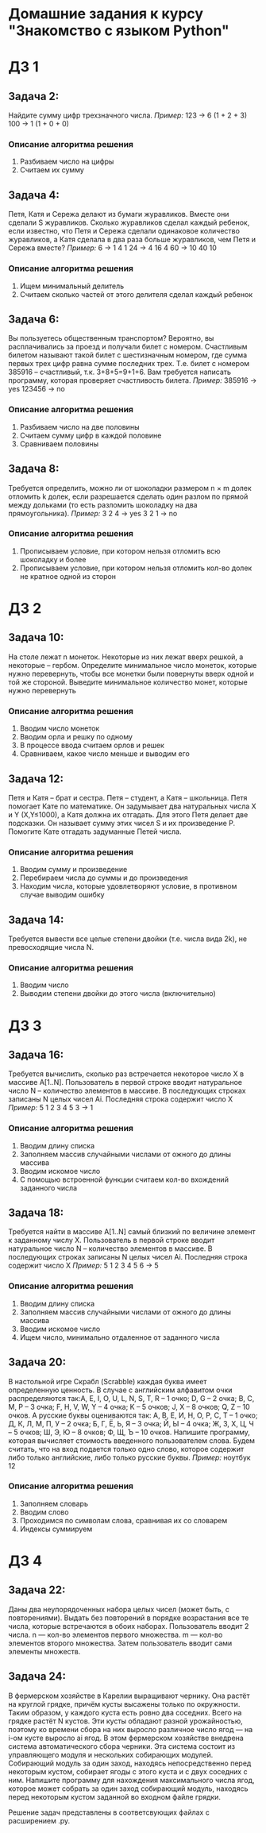 # Домашние задания к курсу "Знакомство с языком Python"
# ДЗ 1
## Задача 2: 
Найдите сумму цифр трехзначного числа.
*Пример:*
123 -> 6 (1 + 2 + 3)
100 -> 1 (1 + 0 + 0)

### Описание алгоритма решения
1. Разбиваем число на цифры
2. Считаем их сумму

## Задача 4: 
Петя, Катя и Сережа делают из бумаги журавликов. Вместе они сделали S журавликов. Сколько журавликов сделал каждый ребенок, если известно, что Петя и Сережа сделали одинаковое количество журавликов, а Катя сделала в два раза больше журавликов, чем Петя и Сережа вместе?
*Пример:*
6 -> 1  4  1
24 -> 4  16  4
60 -> 10  40  10

### Описание алгоритма решения
1. Ищем минимальный делитель
2. Считаем сколько частей от этого делителя сделал каждый ребенок

## Задача 6: 
Вы пользуетесь общественным транспортом? Вероятно, вы расплачивались за проезд и получали билет с номером. Счастливым билетом называют такой билет с шестизначным номером, где сумма первых трех цифр равна сумме последних трех. Т.е. билет с номером 385916 – счастливый, т.к. 3+8+5=9+1+6. Вам требуется написать программу, которая проверяет счастливость билета.
*Пример:*
385916 -> yes
123456 -> no

### Описание алгоритма решения
1. Разбиваем число на две половины
2. Считаем сумму цифр в каждой половине
3. Сравниваем половины

## Задача 8: 
Требуется определить, можно ли от шоколадки размером n × m долек отломить k долек, если разрешается сделать один разлом по прямой между дольками (то есть разломить шоколадку на два прямоугольника).
*Пример:*
3 2 4 -> yes
3 2 1 -> no

### Описание алгоритма решения
1. Прописываем условие, при котором нельзя отломить всю шоколадку и более
2. Прописываем условие, при котором нельзя отломить кол-во долек не кратное одной из сторон

# ДЗ 2

## Задача 10: 
На столе лежат n монеток. Некоторые из них лежат вверх решкой, а некоторые – гербом. Определите минимальное число монеток, которые нужно перевернуть, чтобы все монетки были повернуты вверх одной и той же стороной. Выведите минимальное количество монет, которые нужно перевернуть

### Описание алгоритма решения
1. Вводим число монеток
2. Вводим орла и решку по одному
3. В процессе ввода считаем орлов и решек
4. Сравниваем, какое число меньше и выводим его

## Задача 12: 
Петя и Катя – брат и сестра. Петя – студент, а Катя – школьница. Петя помогает Кате по математике. Он задумывает два натуральных числа X и Y (X,Y≤1000), а Катя должна их отгадать. Для этого Петя делает две подсказки. Он называет сумму этих чисел S и их произведение P. Помогите Кате отгадать задуманные Петей числа.

### Описание алгоритма решения
1. Вводим сумму и произведение
2. Перебираем числа до суммы и до произведения 
3. Находим числа, которые удовлетворяют условие, в противном случае выводим ошибку

## Задача 14: 
Требуется вывести все целые степени двойки (т.е. числа вида 2k), не превосходящие числа N.

### Описание алгоритма решения
1. Вводим число
2. Выводим степени двойки до этого числа (включительно)

# ДЗ 3

## Задача 16:
Требуется вычислить, сколько раз встречается некоторое число X в массиве A[1..N]. Пользователь в первой строке вводит натуральное число N – количество элементов в массиве. В последующих  строках записаны N целых чисел Ai. Последняя строка содержит число X
*Пример:*
5
    1 2 3 4 5
    3
    -> 1

### Описание алгоритма решения
1. Вводим длину списка
2. Заполняем массив случайными числами от ожного до длины массива
3. Вводим искомое число
4. С помощью встроенной функции считаем кол-во вхождений заданного числа

## Задача 18: 
Требуется найти в массиве A[1..N] самый близкий по величине элемент к заданному числу X. Пользователь в первой строке вводит натуральное число N – количество элементов в массиве. В последующих  строках записаны N целых чисел Ai. Последняя строка содержит число X
*Пример:*
5
    1 2 3 4 5
    6
    -> 5

### Описание алгоритма решения
1. Вводим длину списка
2. Заполняем массив случайными числами от ожного до длины массива
3. Вводим искомое число
4. Ищем число, минимально отдаленное от заданного числа

## Задача 20: 
В настольной игре Скрабл (Scrabble) каждая буква имеет определенную ценность. В случае с английским алфавитом очки распределяются так:A, E, I, O, U, L, N, S, T, R – 1 очко; D, G – 2 очка; B, C, M, P – 3 очка; F, H, V, W, Y – 4 очка; K – 5 очков; J, X – 8 очков; Q, Z – 10 очков. А русские буквы оцениваются так: А, В, Е, И, Н, О, Р, С, Т – 1 очко; Д, К, Л, М, П, У – 2 очка; Б, Г, Ё, Ь, Я – 3 очка; Й, Ы – 4 очка; Ж, З, Х, Ц, Ч – 5 очков; Ш, Э, Ю – 8 очков; Ф, Щ, Ъ – 10 очков. Напишите программу, которая вычисляет стоимость введенного пользователем слова. Будем считать, что на вход подается только одно слово, которое содержит либо только английские, либо только русские буквы.
*Пример:*
ноутбук
    12

### Описание алгоритма решения
1. Заполняем словарь
2. Вводим слово
3. Проходимся по символам слова, сравнивая их со словарем
4. Индексы суммируем

# ДЗ 4

## Задача 22: 
Даны два неупорядоченных набора целых чисел (может быть, с повторениями). Выдать без повторений в порядке возрастания все те числа, которые встречаются в обоих наборах.
Пользователь вводит 2 числа. n — кол-во элементов первого множества. m — кол-во элементов второго множества. Затем пользователь вводит сами элементы множеств.

## Задача 24: 
В фермерском хозяйстве в Карелии выращивают чернику. Она растёт на круглой грядке, причём кусты высажены только по окружности. Таким образом, у каждого куста есть ровно два соседних. Всего на грядке растёт N кустов.
Эти кусты обладают разной урожайностью, поэтому ко времени сбора на них выросло различное число ягод — на i-ом кусте выросло ai ягод.
В этом фермерском хозяйстве внедрена система автоматического сбора черники. Эта система состоит из управляющего модуля и нескольких собирающих модулей. Собирающий модуль за один заход, находясь непосредственно перед некоторым кустом, собирает ягоды с этого куста и с двух соседних с ним.
Напишите программу для нахождения максимального числа ягод, которое может собрать за один заход собирающий модуль, находясь перед некоторым кустом заданной во входном файле грядки.

Решение задач представлены в соответсвующих файлах с расширением .py.

